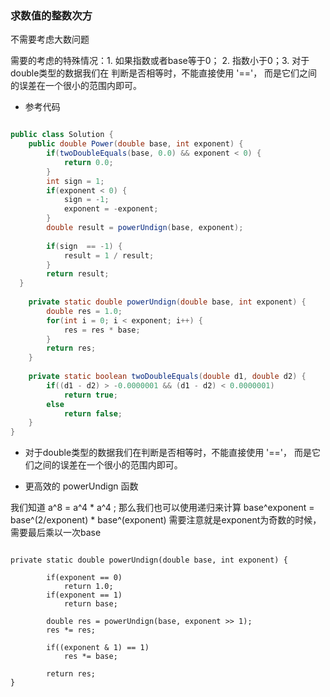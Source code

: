 ### 求数值的整数次方

不需要考虑大数问题

需要的考虑的特殊情况：1. 如果指数或者base等于0； 2. 指数小于0；3. 对于double类型的数据我们在
判断是否相等时，不能直接使用 '=='， 而是它们之间的误差在一个很小的范围内即可。

- 参考代码

```java

public class Solution {
    public double Power(double base, int exponent) {
        if(twoDoubleEquals(base, 0.0) && exponent < 0) {
            return 0.0;
        }
        int sign = 1;
        if(exponent < 0) {
            sign = -1;
            exponent = -exponent;
        }
        double result = powerUndign(base, exponent);
        
        if(sign  == -1) {
            result = 1 / result;
        }
        return result;
  }
    
    private static double powerUndign(double base, int exponent) {
        double res = 1.0;
        for(int i = 0; i < exponent; i++) {
            res = res * base;
        }
        return res;
    }
    
    private static boolean twoDoubleEquals(double d1, double d2) {
        if((d1 - d2) > -0.0000001 && (d1 - d2) < 0.0000001)
            return true;
        else
            return false;
    }
}
```

- 对于double类型的数据我们在判断是否相等时，不能直接使用 '=='， 而是它们之间的误差在一个很小的范围内即可。

- 更高效的 powerUndign 函数

我们知道 a^8 = a^4 * a^4 ; 那么我们也可以使用递归来计算 base^exponent = base^(2/exponent) * base^(exponent)
需要注意就是exponent为奇数的时候，需要最后乘以一次base

```

private static double powerUndign(double base, int exponent) {

        if(exponent == 0) 
            return 1.0;
        if(exponent == 1) 
            return base;
        
        double res = powerUndign(base, exponent >> 1);
        res *= res;
        
        if((exponent & 1) == 1) 
            res *= base;
            
        return res;
}
```